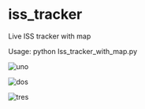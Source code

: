 # iss_tracker
Live ISS tracker with map

Usage: python Iss_tracker_with_map.py

![uno](https://user-images.githubusercontent.com/29146438/118897707-844ba800-b913-11eb-9203-7f61111f551b.PNG)

![dos](https://user-images.githubusercontent.com/29146438/118897718-8a418900-b913-11eb-9514-5b9e565207c9.PNG)

![tres](https://user-images.githubusercontent.com/29146438/118897724-8ca3e300-b913-11eb-92ac-2309deb686b0.PNG)
